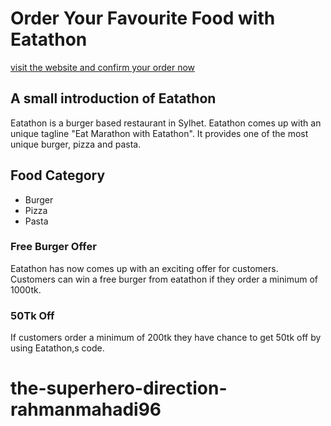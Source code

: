 # Order Your Favourite Food with Eatathon

[visit the website and confirm your order now](https://eatathon-superhero-direction.netlify.app/)

## A small introduction of Eatathon

Eatathon is a burger based restaurant in Sylhet. Eatathon comes up with an unique tagline "Eat Marathon with Eatathon". It provides one of the most unique burger, pizza and pasta.

## Food Category

* Burger
* Pizza
* Pasta

### Free Burger Offer

Eatathon has now comes up with an exciting offer for customers. Customers can win a free burger from eatathon if they order a minimum of 1000tk.

### 50Tk Off

If customers order a minimum of 200tk they have chance to get 50tk off by using Eatathon,s code.
# the-superhero-direction-rahmanmahadi96

